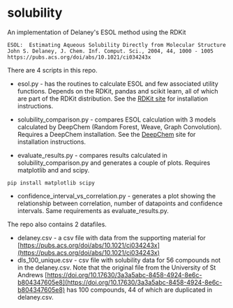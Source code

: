 # solubility

An implementation of Delaney's ESOL method using the RDKit
```
ESOL:  Estimating Aqueous Solubility Directly from Molecular Structure 
John S. Delaney, J. Chem. Inf. Comput. Sci., 2004, 44, 1000 - 1005
https://pubs.acs.org/doi/abs/10.1021/ci034243x
```

There are 4 scripts in this repo. 

* esol.py - has the routines to calculate ESOL and few associated utility functions.
Depends on the RDKit, pandas and scikit learn, all of which are part of the RDKit distribution.
See the [RDKit site](https://github.com/rdkit/rdkit/blob/master/Docs/Book/Install.md) for installation instructions. 

* solubility_comparison.py - compares ESOL calculation with 3 models calculated by DeepChem (Random Forest, Weave, 
Graph Convolution).  Requires a DeepChem installation. 
See the [DeepChem](https://github.com/deepchem/deepchem) site for installation instructions.

* evaluate_results.py - compares results calculated in solubility_comparison.py and generates a couple of plots. Requires matplotlib and and scipy. 

```
pip install matplotlib scipy
```

* confidence_interval_vs_correlation.py - generates a plot showing the relationship between correlation, number of
datapoints and confidence intervals. Same requirements as evaluate_results.py.

The repo also contains 2 datafiles. 

* delaney.csv - a csv file with data from the supporting material for [https://pubs.acs.org/doi/abs/10.1021/ci034243x](https://pubs.acs.org/doi/abs/10.1021/ci034243x)
* dls_100_unique.csv - csv file with solubility data for 56 compounds not in the delaney.csv.  Note that the original file from the
University of St Andrews [https://doi.org/10.17630/3a3a5abc-8458-4924-8e6c-b804347605e8](https://doi.org/10.17630/3a3a5abc-8458-4924-8e6c-b804347605e8) 
has 100 compounds, 44 of which are duplicated in delaney.csv.   
 

